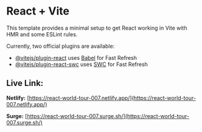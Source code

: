 # React + Vite

This template provides a minimal setup to get React working in Vite with HMR and some ESLint rules.

Currently, two official plugins are available:

- [@vitejs/plugin-react](https://github.com/vitejs/vite-plugin-react/blob/main/packages/plugin-react/README.md) uses [Babel](https://babeljs.io/) for Fast Refresh
- [@vitejs/plugin-react-swc](https://github.com/vitejs/vite-plugin-react-swc) uses [SWC](https://swc.rs/) for Fast Refresh


## Live Link:
 **Netlify:** [https://react-world-tour-007.netlify.app/](https://react-world-tour-007.netlify.app/)

 **Surge:** [https://react-world-tour-007.surge.sh/](https://react-world-tour-007.surge.sh/)
